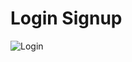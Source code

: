 # Login Signup
![Login](https://github.com/Lazizbek-code/Login-Signup-2-/blob/master/login_signup.jpg)
